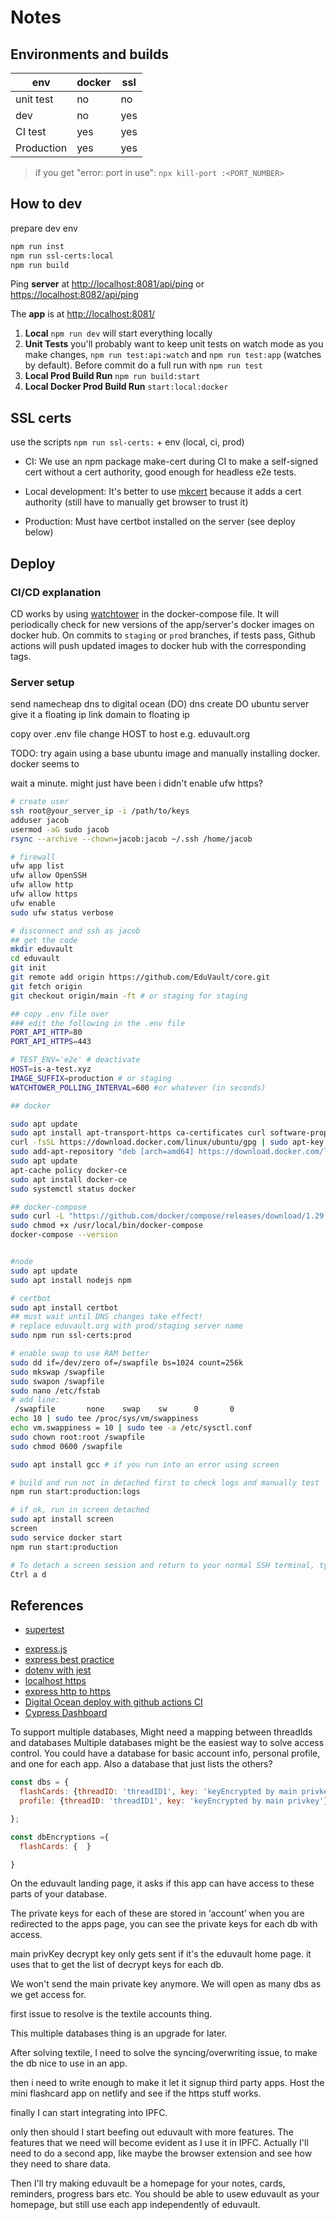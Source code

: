 # Notes

## Environments and builds

| env        | docker | ssl |
| ---------- | ------ | --- |
| unit test  | no     | no  |
| dev        | no     | yes |
| CI test    | yes    | yes |
| Production | yes    | yes |

> if you get "error: port in use": `npx kill-port :<PORT_NUMBER>`

## How to dev

prepare dev env

```sh
npm run inst
npm run ssl-certs:local
npm run build
```

Ping **server** at <http://localhost:8081/api/ping> or <https://localhost:8082/api/ping>

The **app** is at <http://localhost:8081/>

1. **Local** `npm run dev` will start everything locally
2. **Unit Tests** you'll probably want to keep unit tests on watch mode as you make changes, `npm run test:api:watch` and `npm run test:app` (watches by default). Before commit do a full run with `npm run test`
3. **Local Prod Build Run** `npm run build:start`
4. **Local Docker Prod Build Run** `start:local:docker`

## SSL certs

use the scripts `npm run ssl-certs:` + env (local, ci, prod)

- CI: We use an npm package make-cert during CI to make a self-signed cert without a cert authority, good enough for headless e2e tests.

- Local development: It's better to use [mkcert](https://github.com/FiloSottile/mkcert/) because it adds a cert authority (still have to manually get browser to trust it)

- Production: Must have certbot installed on the server (see deploy below)

## Deploy

### CI/CD explanation

CD works by using [watchtower](https://containrrr.dev/watchtower/) in the docker-compose file. It will periodically check for new versions of the app/server's docker images on docker hub.
On commits to `staging` or `prod` branches, if tests pass, Github actions will push updated images to docker hub with the corresponding tags.

### Server setup

send namecheap dns to digital ocean (DO) dns
create DO ubuntu server
give it a floating ip
link domain to floating ip

copy over .env file
change HOST to host e.g. eduvault.org

TODO: try again using a base ubuntu image and manually installing docker. docker seems to

wait a minute. might just have been i didn't enable ufw https?

```bash
# create user
ssh root@your_server_ip -i /path/to/keys
adduser jacob
usermod -aG sudo jacob
rsync --archive --chown=jacob:jacob ~/.ssh /home/jacob

# firewall
ufw app list
ufw allow OpenSSH
ufw allow http
ufw allow https
ufw enable
sudo ufw status verbose

# disconnect and ssh as jacob
## get the code
mkdir eduvault
cd eduvault
git init
git remote add origin https://github.com/EduVault/core.git
git fetch origin
git checkout origin/main -ft # or staging for staging

## copy .env file over
### edit the following in the .env file
PORT_API_HTTP=80
PORT_API_HTTPS=443

# TEST_ENV='e2e' # deactivate
HOST=is-a-test.xyz
IMAGE_SUFFIX=production # or staging
WATCHTOWER_POLLING_INTERVAL=600 #or whatever (in seconds)

## docker

sudo apt update
sudo apt install apt-transport-https ca-certificates curl software-properties-common
curl -fsSL https://download.docker.com/linux/ubuntu/gpg | sudo apt-key add -
sudo add-apt-repository "deb [arch=amd64] https://download.docker.com/linux/ubuntu focal stable"
sudo apt update
apt-cache policy docker-ce
sudo apt install docker-ce
sudo systemctl status docker

## docker-compose
sudo curl -L "https://github.com/docker/compose/releases/download/1.29.2/docker-compose-$(uname -s)-$(uname -m)" -o /usr/local/bin/docker-compose
sudo chmod +x /usr/local/bin/docker-compose
docker-compose --version


#node
sudo apt update
sudo apt install nodejs npm

# certbot
sudo apt install certbot
## must wait until DNS changes take effect!
# replace eduvault.org with prod/staging server name
sudo npm run ssl-certs:prod

# enable swap to use RAM better
sudo dd if=/dev/zero of=/swapfile bs=1024 count=256k
sudo mkswap /swapfile
sudo swapon /swapfile
sudo nano /etc/fstab
# add line:
 /swapfile       none    swap    sw      0       0
echo 10 | sudo tee /proc/sys/vm/swappiness
echo vm.swappiness = 10 | sudo tee -a /etc/sysctl.conf
sudo chown root:root /swapfile
sudo chmod 0600 /swapfile

sudo apt install gcc # if you run into an error using screen

# build and run not in detached first to check logs and manually test
npm run start:production:logs

# if ok, run in screen detached
sudo apt install screen
screen
sudo service docker start
npm run start:production

# To detach a screen session and return to your normal SSH terminal, type
Ctrl a d
```

## References

- [supertest](https://github.com/visionmedia/supertest#readme)
<!-- - [using moxios](https://codewithhugo.com/testing-an-express-app-with-supertest-moxios-and-jest/) -->
- [express.js](http://expressjs.com/en/)
- [express best practice](http://expressjs.com/en/advanced/best-practice-performance.html)
- [dotenv with jest](https://tekloon.dev/using-dotenv-with-jest)
- [localhost https](https://medium.com/@nitinpatel_20236/how-to-create-an-https-server-on-localhost-using-express-366435d61f28)
- [express http to https](https://stackoverflow.com/a/65551891/12662244)
- [Digital Ocean deploy with github actions CI](https://codememoirs.com/automatic-deployment-digitalocean-github-actions/)
- [Cypress Dashboard](https://dashboard.cypress.io/projects/obyc2w/)

To support multiple databases, Might need a mapping between threadIds and databases
Multiple databases might be the easiest way to solve access control.
You could have a database for basic account info, personal profile, and one for each app. Also a database that just lists the others?

```js
const dbs = {
  flashCards: {threadID: 'threadID1', key: 'keyEncrypted by main privkey'}
  profile: {threadID: 'threadID1', key: 'keyEncrypted by main privkey'}

};

const dbEncryptions ={
  flashCards: {  }

}

```

On the eduvault landing page, it asks if this app can have access to these parts of your database.

The private keys for each of these are stored in ‘account’
when you are redirected to the apps page, you can see the private keys for each db with access.

main privKey decrypt key only gets sent if it's the eduvault home page. it uses that to get the list of decrypt keys for each db.

We won't send the main private key anymore. We will open as many dbs as we get access for.

first issue to resolve is the textile accounts thing.

This multiple databases thing is an upgrade for later.

After solving textile, I need to solve the syncing/overwriting issue, to make the db nice to use in an app.

then i need to write enough to make it let it signup third party apps. Host the mini flashcard app on netlify and see if the https stuff works.

finally I can start integrating into IPFC.

only then should I start beefing out eduvault with more features. The features that we need will become evident as I use it in IPFC.
Actually I'll need to do a second app, like maybe the browser extension and see how they need to share data.

Then I'll try making eduvault be a homepage for your notes, cards, reminders, progress bars etc.
You should be able to usew eduvault as your homepage, but still use each app independently of eduvault.
